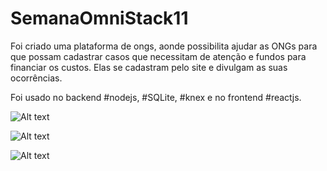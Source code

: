 # SemanaOmniStack11

Foi criado uma plataforma de ongs, aonde possibilita ajudar as ONGs para que possam cadastrar casos que necessitam de atenção e fundos para financiar os custos. Elas se cadastram pelo site e divulgam as suas ocorrências. 

Foi usado no backend #nodejs, #SQLite, #knex e no frontend #reactjs.


![Alt text](https://media-exp1.licdn.com/dms/image/C4D22AQG9i9ogd0sMnA/feedshare-shrink_2048_1536/0?e=1598486400&v=beta&t=oUosvh5MwnLeizlJ4ZeprlBtXsYtkMoL16Mghg4E51M)


![Alt text](https://media-exp1.licdn.com/dms/image/C4D22AQFf09aKIn_Mzw/feedshare-shrink_2048_1536/0?e=1598486400&v=beta&t=8MVNjuyvCzPWUXSCOpPmLV5CSgKHE3zc6a7prVYm5FA)


![Alt text](https://media-exp1.licdn.com/dms/image/C4D22AQGZizDvPzk6tg/feedshare-shrink_2048_1536/0?e=1598486400&v=beta&t=vdPSHd-u5EBkhvlMYWppanG15RunBqOD0TiR_iSQGA8)
